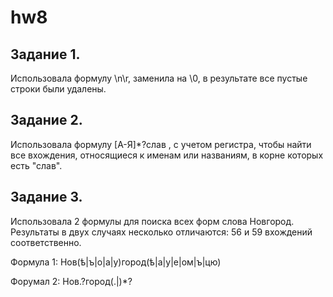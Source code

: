 # hw8

## Задание 1.

Использовала формулу \n\r, заменила на \0, в результате все пустые строки были удалены. 

## Задание 2. 

Использовала формулу [А-Я]*?слав , с учетом регистра, чтобы найти все вхождения, относящиеся к именам или названиям, в корне которых есть "слав".

## Задание 3.

Использовала 2 формулы для поиска всех форм слова Новгород. Результаты в двух случаях несколько отличаются: 56 и 59 вхождений соответственно. 

Формула 1: Нов(ѣ|ъ|о|а|у)город(ѣ|а|у|е|ом|ъ|цю) 

Форумал 2: Нов.?город(.|)*?
